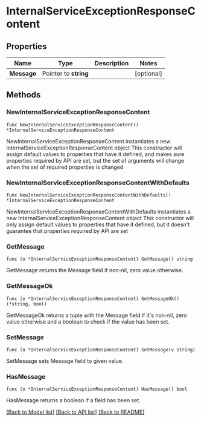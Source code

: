 # InternalServiceExceptionResponseContent

## Properties

Name | Type | Description | Notes
------------ | ------------- | ------------- | -------------
**Message** | Pointer to **string** |  | [optional] 

## Methods

### NewInternalServiceExceptionResponseContent

`func NewInternalServiceExceptionResponseContent() *InternalServiceExceptionResponseContent`

NewInternalServiceExceptionResponseContent instantiates a new InternalServiceExceptionResponseContent object
This constructor will assign default values to properties that have it defined,
and makes sure properties required by API are set, but the set of arguments
will change when the set of required properties is changed

### NewInternalServiceExceptionResponseContentWithDefaults

`func NewInternalServiceExceptionResponseContentWithDefaults() *InternalServiceExceptionResponseContent`

NewInternalServiceExceptionResponseContentWithDefaults instantiates a new InternalServiceExceptionResponseContent object
This constructor will only assign default values to properties that have it defined,
but it doesn't guarantee that properties required by API are set

### GetMessage

`func (o *InternalServiceExceptionResponseContent) GetMessage() string`

GetMessage returns the Message field if non-nil, zero value otherwise.

### GetMessageOk

`func (o *InternalServiceExceptionResponseContent) GetMessageOk() (*string, bool)`

GetMessageOk returns a tuple with the Message field if it's non-nil, zero value otherwise
and a boolean to check if the value has been set.

### SetMessage

`func (o *InternalServiceExceptionResponseContent) SetMessage(v string)`

SetMessage sets Message field to given value.

### HasMessage

`func (o *InternalServiceExceptionResponseContent) HasMessage() bool`

HasMessage returns a boolean if a field has been set.


[[Back to Model list]](../README.md#documentation-for-models) [[Back to API list]](../README.md#documentation-for-api-endpoints) [[Back to README]](../README.md)


